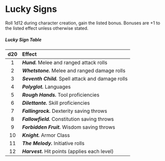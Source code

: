# Lucky Signs

Roll 1d12 during character creation, gain the listed bonus. Bonuses are +1 to the listed effect unless otherwise stated.

##### Lucky Sign Table

| d20 | Effect                                                                                                                                             |
|:---:|:---------------------------------------------------------------------------------------------------------------------------------------------------|
|  1  | _**Hund.**_             Melee and ranged attack rolls                                                                                                         |
|  2  | _**Whetstone.**_             Melee and ranged damage rolls                                                                                                         |
|  3  | _**Seventh Child.**_    Spell attack and damage rolls                                                                                                         |
|  4  | _**Polyglot.**_         Languages                                                                                                                  |
|  5  | _**Rough Hands.**_      Tool proficiencies                                                                                                         |
|  6  | _**Dilettante.**_       Skill proficiencies                                                                                                        |
|  7  | _**Fallingrock.**_      Dexterity saving throws                                                                                                    |
|  8  | _**Fallowfield.**_      Constitution saving throws                                                                                                 |
|  9  | _**Forbidden Fruit.**_  Wisdom saving throws                                                                                                       |
| 10  | _**Knight.**_           Armor Class                                                                                                                |
| 11  | _**The Melody.**_       Initiative rolls                                                                                                           |
| 12  | _**Harvest.**_          Hit points (applies each level)                                                                                            |